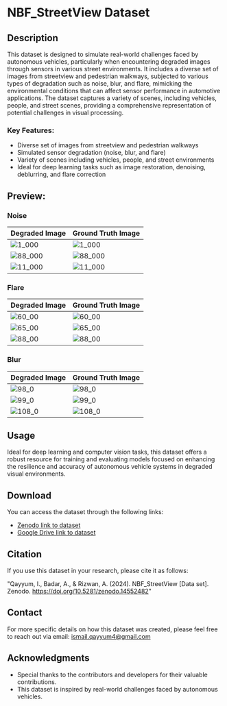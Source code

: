 # NBF_StreetView Dataset

## Description

This dataset is designed to simulate real-world challenges faced by autonomous vehicles, particularly when encountering degraded images through sensors in various street environments. It includes a diverse set of images from streetview and pedestrian walkways, subjected to various types of degradation such as noise, blur, and flare, mimicking the environmental conditions that can affect sensor performance in automotive applications. The dataset captures a variety of scenes, including vehicles, people, and street scenes, providing a comprehensive representation of potential challenges in visual processing.

### Key Features:
- Diverse set of images from streetview and pedestrian walkways
- Simulated sensor degradation (noise, blur, and flare)
- Variety of scenes including vehicles, people, and street environments
- Ideal for deep learning tasks such as image restoration, denoising, deblurring, and flare correction

## Preview:

### Noise
| Degraded Image | Ground Truth Image |
|----------------|--------------------|
| ![1_000](https://github.com/user-attachments/assets/674a3d13-d0ae-4421-a879-67c3f954c706) | ![1_000](https://github.com/user-attachments/assets/d34e548d-d8f4-4b48-bb48-f6d81e9d7001) |
| ![88_000](https://github.com/user-attachments/assets/f2fe6b63-6a6d-42d3-b9d5-ca84ad6c21a2) | ![88_000](https://github.com/user-attachments/assets/f4195e8a-89d6-4dec-bc65-75721ecdbd94) |
| ![11_000](https://github.com/user-attachments/assets/eb049483-79d5-4542-97a2-6f394555abd6) | ![11_000](https://github.com/user-attachments/assets/d81ef7ae-d45c-4141-b4c0-33b9a9462e95) |

### Flare
| Degraded Image | Ground Truth Image |
|----------------|--------------------|
| ![60_00](https://github.com/user-attachments/assets/44c4fd5d-72a0-4dff-809c-0af5607448e9) | ![60_00](https://github.com/user-attachments/assets/06e11197-39a3-49b6-9a54-e3ef8cc84402) |
| ![65_00](https://github.com/user-attachments/assets/267e7795-2b6b-4213-b20d-6983807ee38c) | ![65_00](https://github.com/user-attachments/assets/3960eb2f-7182-46f6-a702-d2f25b06f680) |
| ![88_00](https://github.com/user-attachments/assets/b960982e-9997-415e-b6d6-3049d0b69952) | ![88_00](https://github.com/user-attachments/assets/7b2980d2-3bcc-43a2-ba8c-b9329084f019) |

### Blur
| Degraded Image | Ground Truth Image |
|----------------|--------------------|
| ![98_0](https://github.com/user-attachments/assets/a5cd0d20-fb4d-463f-9196-6bcfc56b0d9e) | ![98_0](https://github.com/user-attachments/assets/47123815-a265-4706-bf90-946506cef912)|
| ![99_0](https://github.com/user-attachments/assets/196287ec-b0f7-4655-bb1f-988efd51bdae) | ![99_0](https://github.com/user-attachments/assets/6c8be7b7-7e18-45fa-b57e-b7c96b807063) |
| ![108_0](https://github.com/user-attachments/assets/789a8e3b-b114-49bd-9114-d7f460a0693d) | ![108_0](https://github.com/user-attachments/assets/57dfe698-b2fb-49bc-86ed-abc2753360d5) |

## Usage

Ideal for deep learning and computer vision tasks, this dataset offers a robust resource for training and evaluating models focused on enhancing the resilience and accuracy of autonomous vehicle systems in degraded visual environments.

## Download

You can access the dataset through the following links:

- [Zenodo link to dataset](https://doi.org/10.5281/zenodo.14552482) 
- [Google Drive link to dataset](https://drive.google.com/drive/folders/1j2vi9OeHsBr0aOE7IXpr0E3SFSV9bjCf?usp=sharing) 

## Citation

If you use this dataset in your research, please cite it as follows:

"Qayyum, I., Badar, A., & Rizwan, A. (2024). NBF_StreetView [Data set]. Zenodo. https://doi.org/10.5281/zenodo.14552482"

## Contact

For more specific details on how this dataset was created, please feel free to reach out via email: ismail.qayyum4@gmail.com

## Acknowledgments

- Special thanks to the contributors and developers for their valuable contributions.
- This dataset is inspired by real-world challenges faced by autonomous vehicles.
